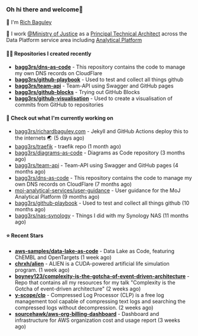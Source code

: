 ### Oh hi there and welcome👋

👐 I'm [Rich Baguley](https://richardbaguley.com/about)

🏢 I work [@Ministry of Justice](https://github.com/ministryofjustice) as a [Principal Technical Architect](https://ddat-capability-framework.service.gov.uk/role/technical-architect#principal-technical-architect) across the Data Platform service area including [Analytical Platform](https://user-guidance.analytical-platform.service.justice.gov.uk/)

#### 👨‍💻 Repositories I created recently
- **[bagg3rs/dns-as-code](https://github.com/bagg3rs/dns-as-code)** - This repository contains the code to manage my own DNS records on CloudFlare
- **[bagg3rs/github-playbook](https://github.com/bagg3rs/github-playbook)** - Used to test and collect all things github
- **[bagg3rs/team-api](https://github.com/bagg3rs/team-api)** - Team-API using Swagger and GitHub pages
- **[bagg3rs/github-blocks](https://github.com/bagg3rs/github-blocks)** - Trying out GitHub Blocks
- **[bagg3rs/github-visualisation](https://github.com/bagg3rs/github-visualisation)** - Used to create a visualisation of commits from GitHub to repositories

#### 👷 Check out what I'm currently working on

- [bagg3rs/richardbaguley.com](https://github.com/bagg3rs/richardbaguley.com) - Jekyll and GitHub Actions deploy this to the internets 🌏 (5 days ago)
- [bagg3rs/traefik](https://github.com/bagg3rs/traefik) - traefik repo (1 month ago)
- [bagg3rs/diagrams-as-code](https://github.com/bagg3rs/diagrams-as-code) - Diagrams as Code repository (3 months ago)
- [bagg3rs/team-api](https://github.com/bagg3rs/team-api) - Team-API using Swagger and GitHub pages (4 months ago)
- [bagg3rs/dns-as-code](https://github.com/bagg3rs/dns-as-code) - This repository contains the code to manage my own DNS records on CloudFlare (7 months ago)
- [moj-analytical-services/user-guidance](https://github.com/moj-analytical-services/user-guidance) - User guidance for the MoJ Analytical Platform (9 months ago)
- [bagg3rs/github-playbook](https://github.com/bagg3rs/github-playbook) - Used to test and collect all things github (10 months ago)
- [bagg3rs/nas-synology](https://github.com/bagg3rs/nas-synology) - Things I did with my Synology NAS (11 months ago)

#### ⭐ Recent Stars


- **[aws-samples/data-lake-as-code](https://github.com/aws-samples/data-lake-as-code)** - Data Lake as Code, featuring ChEMBL and OpenTargets (1 week ago)
- **[chrxh/alien](https://github.com/chrxh/alien)** - ALIEN is a CUDA-powered artificial life simulation program. (1 week ago)
- **[boyney123/complexity-is-the-gotcha-of-event-driven-architecture](https://github.com/boyney123/complexity-is-the-gotcha-of-event-driven-architecture)** - Repo that contains all my resources for my talk &#34;Complexity is the Gotcha of event-driven architecture&#34; (2 weeks ago)
- **[y-scope/clp](https://github.com/y-scope/clp)** - Compressed Log Processor (CLP) is a free log management tool capable of compressing text logs and searching the compressed logs without decompression. (2 weeks ago)
- **[sourcehawk/aws-org-billing-dashboard](https://github.com/sourcehawk/aws-org-billing-dashboard)** - Dashboard and infrastructure for AWS organization cost and usage report (3 weeks ago)
